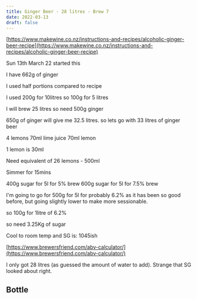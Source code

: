 ```yaml
---
title: Ginger Beer - 28 litres - Brew 7
date: 2022-03-13
draft: false 
---
```


[https://www.makewine.co.nz/instructions-and-recipes/alcoholic-ginger-beer-recipe](https://www.makewine.co.nz/instructions-and-recipes/alcoholic-ginger-beer-recipe)

Sun 13th March 22 started this

I have 662g of ginger

I used half portions compared to recipe

I used 200g for 10litres
so 100g for 5 litres

I will brew 25 litres so need 500g ginger

650g of ginger will give me 32.5 litres.
so lets go with 33 litres of ginger beer

4 lemons 
70ml lime juice
70ml lemon

1 lemon is 30ml

Need equivalent of 26 lemons - 500ml

Simmer for 15mins


400g sugar for 5l for 5% brew
600g sugar for 5l for 7.5% brew

I'm going to go for 500g for 5l for probably 6.2% as it has been so good before, but going slightly lower to make more sessionable.

so 100g for 1litre of 6.2%

so need 3.25Kg of sugar

Cool to room temp and SG is: 1045ish

[https://www.brewersfriend.com/abv-calculator/](https://www.brewersfriend.com/abv-calculator/) 

I only got 28 litres (as guessed the amount of water to add). Strange that SG looked about right.


## Bottle


